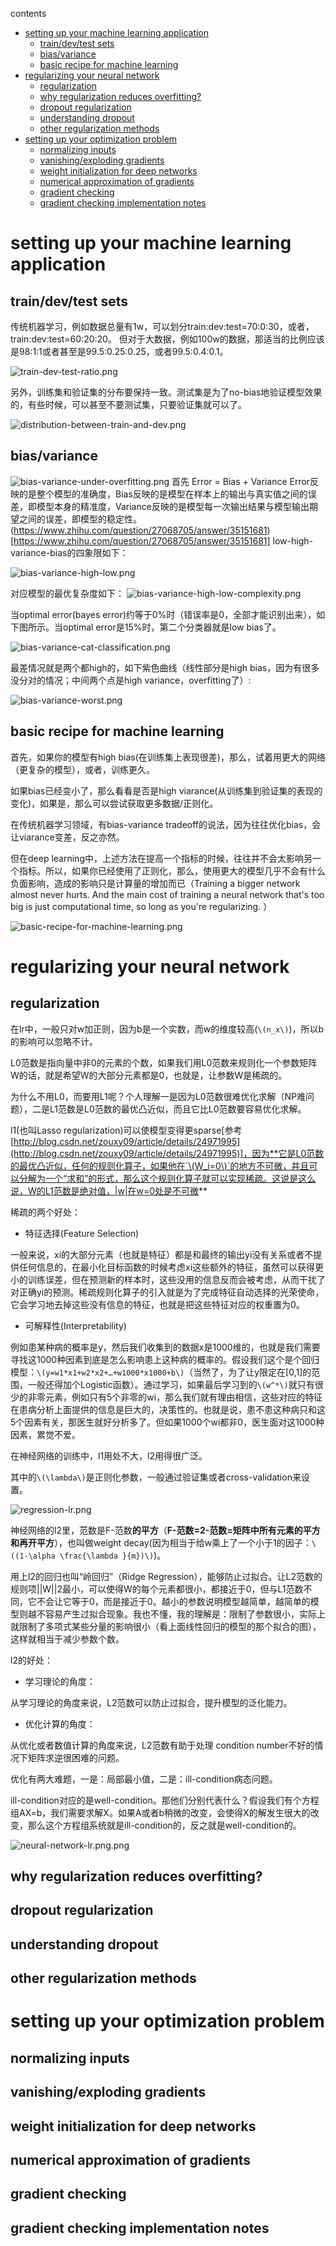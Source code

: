 contents

* [setting up your machine learning application](#setting-up-your-machine-learning-application)
  * [train/dev/test sets](#traindevtest-sets)
  * [bias/variance](#biasvariance)
  * [basic recipe for machine learning](#basic-recipe-for-machine-learning)
* [regularizing your neural network](#regularizing-your-neural-network)
  * [regularization](#regularization)
  * [why regularization reduces overfitting?](#why-regularization-reduces-overfitting)
  * [dropout regularization](#dropout-regularization)
  * [understanding dropout](#understanding-dropout)
  * [other regularization methods](#other-regularization-methods)
* [setting up your optimization problem](#setting-up-your-optimization-problem)
  * [normalizing inputs](#normalizing-inputs)
  * [vanishing/exploding gradients](#vanishingexploding-gradients)
  * [weight initialization for deep networks](#weight-initialization-for-deep-networks)
  * [numerical approximation of gradients](#numerical-approximation-of-gradients)
  * [gradient checking](#gradient-checking)
  * [gradient checking implementation notes](#gradient-checking-implementation-notes)

# setting up your machine learning application

## train/dev/test sets

传统机器学习，例如数据总量有1w，可以划分train:dev:test=70:0:30，或者，train:dev:test=60:20:20。
但对于大数据，例如100w的数据，那适当的比例应该是98:1:1或者甚至是99.5:0.25:0.25，或者99.5:0.4:0.1。

![train-dev-test-ratio.png](https://raw.githubusercontent.com/daiwk/dl.ai/master/c2/imgs/train-dev-test-ratio.png)

另外，训练集和验证集的分布要保持一致。测试集是为了no-bias地验证模型效果的，有些时候，可以甚至不要测试集，只要验证集就可以了。

![distribution-between-train-and-dev.png](https://raw.githubusercontent.com/daiwk/dl.ai/master/c2/imgs/distribution-between-train-and-dev.png)

## bias/variance
![bias-variance-under-overfitting.png](https://raw.githubusercontent.com/daiwk/dl.ai/master/c2/imgs/bias-variance-under-overfitting.png)
首先 Error = Bias + Variance
Error反映的是整个模型的准确度，Bias反映的是模型在样本上的输出与真实值之间的误差，即模型本身的精准度，Variance反映的是模型每一次输出结果与模型输出期望之间的误差，即模型的稳定性。(https://www.zhihu.com/question/27068705/answer/35151681)[https://www.zhihu.com/question/27068705/answer/35151681]
low-high-variance-bias的四象限如下：

![bias-variance-high-low.png](https://raw.githubusercontent.com/daiwk/dl.ai/master/c2/imgs/bias-variance-high-low.png)

对应模型的最优复杂度如下：
![bias-variance-high-low-complexity.png](https://raw.githubusercontent.com/daiwk/dl.ai/master/c2/imgs/bias-variance-high-low-complexity.png)

当optimal error(bayes error)约等于0%时（错误率是0，全部才能识别出来），如下图所示。当optimal error是15%时，第二个分类器就是low bias了。

![bias-variance-cat-classification.png](https://raw.githubusercontent.com/daiwk/dl.ai/master/c2/imgs/bias-variance-cat-classification.png)

最差情况就是两个都high的，如下紫色曲线（线性部分是high bias，因为有很多没分对的情况；中间两个点是high variance，overfitting了）:

![bias-variance-worst.png](https://raw.githubusercontent.com/daiwk/dl.ai/master/c2/imgs/bias-variance-worst.png)

## basic recipe for machine learning

首先，如果你的模型有high bias(在训练集上表现很差)，那么，试着用更大的网络（更复杂的模型），或者，训练更久。

如果bias已经变小了，那么看看是否是high viarance(从训练集到验证集的表现的变化)，如果是，那么可以尝试获取更多数据/正则化。

在传统机器学习领域，有bias-variance tradeoff的说法，因为往往优化bias，会让viarance变差，反之亦然。

但在deep learning中，上述方法在提高一个指标的时候，往往并不会太影响另一个指标。所以，如果你已经使用了正则化，那么，使用更大的模型几乎不会有什么负面影响，造成的影响只是计算量的增加而已（Training a bigger network almost never hurts. And the main cost of training a neural network that's too big is just computational time, so long as you're regularizing. ）

![basic-recipe-for-machine-learning.png](https://raw.githubusercontent.com/daiwk/dl.ai/master/c2/imgs/basic-recipe-for-machine-learning.png)

# regularizing your neural network

## regularization

在lr中，一般只对w加正则，因为b是一个实数，而w的维度较高(`\(n_x\)`)，所以b的影响可以忽略不计。

L0范数是指向量中非0的元素的个数，如果我们用L0范数来规则化一个参数矩阵W的话，就是希望W的大部分元素都是0，也就是，让参数W是稀疏的。

为什么不用L0，而要用L1呢？个人理解一是因为L0范数很难优化求解（NP难问题），二是L1范数是L0范数的最优凸近似，而且它比L0范数要容易优化求解。

l1(也叫Lasso regularization)可以使模型变得更sparse[参考[http://blog.csdn.net/zouxy09/article/details/24971995](http://blog.csdn.net/zouxy09/article/details/24971995)]，因为**它是L0范数的最优凸近似，任何的规则化算子，如果他在`\(W_i=0\)`的地方不可微，并且可以分解为一个“求和”的形式，那么这个规则化算子就可以实现稀疏。这说是这么说，W的L1范数是绝对值，|w|在w=0处是不可微**

稀疏的两个好处：
+ 特征选择(Feature Selection)

一般来说，xi的大部分元素（也就是特征）都是和最终的输出yi没有关系或者不提供任何信息的，在最小化目标函数的时候考虑xi这些额外的特征，虽然可以获得更小的训练误差，但在预测新的样本时，这些没用的信息反而会被考虑，从而干扰了对正确yi的预测。稀疏规则化算子的引入就是为了完成特征自动选择的光荣使命，它会学习地去掉这些没有信息的特征，也就是把这些特征对应的权重置为0。

+ 可解释性(Interpretability)

例如患某种病的概率是y，然后我们收集到的数据x是1000维的，也就是我们需要寻找这1000种因素到底是怎么影响患上这种病的概率的。假设我们这个是个回归模型：`\(y=w1*x1+w2*x2+…+w1000*x1000+b\)`（当然了，为了让y限定在[0,1]的范围，一般还得加个Logistic函数）。通过学习，如果最后学习到的`\(w^*\)`就只有很少的非零元素，例如只有5个非零的wi，那么我们就有理由相信，这些对应的特征在患病分析上面提供的信息是巨大的，决策性的。也就是说，患不患这种病只和这5个因素有关，那医生就好分析多了。但如果1000个wi都非0，医生面对这1000种因素，累觉不爱。

在神经网络的训练中，l1用处不大，l2用得很广泛。

其中的`\(\lambda\)`是正则化参数，一般通过验证集或者cross-validation来设置。

![regression-lr.png](https://raw.githubusercontent.com/daiwk/dl.ai/master/c2/imgs/regression-lr.png)

神经网络的l2里，范数是F-范数**的平方**（**F-范数=2-范数=矩阵中所有元素的平方和再开平方**），也叫做weight decay(因为相当于给w乘上了一个小于1的因子：`\((1-\alpha \frac{\lambda }{m})\)`)。

用上l2的回归也叫“岭回归”（Ridge Regression），能够防止过拟合。让L2范数的规则项||W||2最小，可以使得W的每个元素都很小，都接近于0，但与L1范数不同，它不会让它等于0，而是接近于0。越小的参数说明模型越简单，越简单的模型则越不容易产生过拟合现象。我也不懂，我的理解是：限制了参数很小，实际上就限制了多项式某些分量的影响很小（看上面线性回归的模型的那个拟合的图），这样就相当于减少参数个数。

l2的好处：
+ 学习理论的角度：

从学习理论的角度来说，L2范数可以防止过拟合，提升模型的泛化能力。

+ 优化计算的角度：

从优化或者数值计算的角度来说，L2范数有助于处理 condition number不好的情况下矩阵求逆很困难的问题。

优化有两大难题，一是：局部最小值，二是：ill-condition病态问题。

ill-condition对应的是well-condition。那他们分别代表什么？假设我们有个方程组AX=b，我们需要求解X。如果A或者b稍微的改变，会使得X的解发生很大的改变，那么这个方程组系统就是ill-condition的，反之就是well-condition的。

![neural-network-lr.png.png](https://raw.githubusercontent.com/daiwk/dl.ai/master/c2/imgs/neural-network-lr.png)

## why regularization reduces overfitting?

## dropout regularization

## understanding dropout

## other regularization methods

# setting up your optimization problem

## normalizing inputs

## vanishing/exploding gradients

## weight initialization for deep networks

## numerical approximation of gradients

## gradient checking

## gradient checking implementation notes



